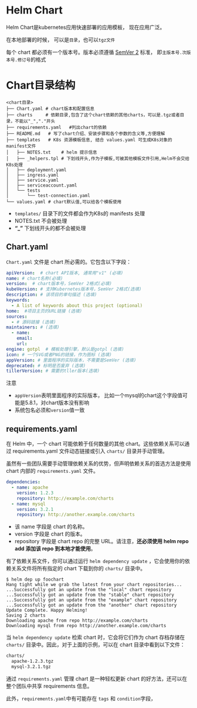 # Helm Chart

Helm Chart是kubernetes应用快速部署的应用模板， 现在应用广泛。

在本地部署的时候， 可以是`目录`，也可以`tgz文件`

每个 chart 都必须有一个版本号。版本必须遵循 [SemVer 2](https://semver.org/) 标准， 即`主版本号.次版本号.修订号`的格式

# Chart目录结构


```
<chart目录>
├── Chart.yaml # chart版本和配置信息
├── charts     # 依赖目录,包含了这个chart依赖的其他charts，可以是.tgz或者目录，不能以"_","."开头
├── requirements.yaml   #列出chart的依赖
├── README.md   # 写了chart介绍、安装步骤和各个参数的含义等,方便理解
├── templates   # K8s 资源模板信息, 结合 values.yaml 可生成K8s对象的manifest文件
│   ├── NOTES.txt    # helm 提示信息
│   ├── _helpers.tpl # 下划线开头,作为子模板,可被其他模板文件引用,Helm不会交给K8s处理
│   ├── deployment.yaml
│   ├── ingress.yaml
│   ├── service.yaml
│   ├── serviceaccount.yaml
│   └── tests
│       └── test-connection.yaml
└── values.yaml # chart默认值,可以给各个模板使用
```

- `templates/` 目录下的文件都会作为K8s的 manifests 处理
- NOTES.txt 不会被处理
- **“_”** 下划线开头的都不会被处理



## Chart.yaml

`Chart.yaml` 文件是 chart 所必需的。它包含以下字段：

```yaml
apiVersion:  # chart API版本, 通常用"v1" (必填)
name: # chart名称(必填)
version:  # chart版本号，SemVer 2格式(必填)
kubeVersion: # 支持Kubernetes版本号，SemVer 2格式(选填)
description: # 该项目的单句描述 (选填)
keywords:
  - A list of keywords about this project (optional)
home:  #项目主页的URL链接 (选填)
sources:
  - # 源码链接 (选填)
maintainers: # (选填)
  - name: 
    email:
    url:
engine: gotpl  # 模板处理引擎，默认是gotpl (选填)
icon: # 一个SVG或者PNG的链接，作为图标 (选填)
appVersion: # 里面程序的实际版本，不需要是SemVer (选填)
deprecated: # 标明是否废弃 (选填)
tillerVersion: # 需要的tller版本(选填)
```

注意

- `appVersion`表明里面程序的实际版本， 比如一个mysql的chart这个字段值可能是5.8.1，对chart版本没有影响
- 系统包名必须和`version`值一致



## requirements.yaml

在 Helm 中，一个 chart 可能依赖于任何数量的其他 chart。这些依赖关系可以通过 requirements.yaml 文件动态链接或引入 `charts/` 目录并手动管理。

虽然有一些团队需要手动管理依赖关系的优势，但声明依赖关系的首选方法是使用 chart 内部的 `requirements.yaml` 文件。

```yaml
dependencies:
  - name: apache
    version: 1.2.3
    repository: http://example.com/charts
  - name: mysql
    version: 3.2.1
    repository: http://another.example.com/charts
```

- 该 name 字段是 chart 的名称。
- version 字段是 chart 的版本。
- repository 字段是 chart repo 的完整 URL。请注意，**还必须使用 helm repo add 添加该 repo 到本地才能使用**。

有了依赖关系文件，你可以通过运行 `helm dependency update` ，它会使用你的依赖关系文件将所有指定的 chart 下载到你的 `charts/` 目录中。

```
$ helm dep up foochart
Hang tight while we grab the latest from your chart repositories...
...Successfully got an update from the "local" chart repository
...Successfully got an update from the "stable" chart repository
...Successfully got an update from the "example" chart repository
...Successfully got an update from the "another" chart repository
Update Complete. Happy Helming!
Saving 2 charts
Downloading apache from repo http://example.com/charts
Downloading mysql from repo http://another.example.com/charts
```

当 `helm dependency update` 检索 chart 时，它会将它们作为 chart 存档存储在 `charts/` 目录中。因此，对于上面的示例，可以在 chart 目录中看到以下文件：

```bash
charts/
  apache-1.2.3.tgz
  mysql-3.2.1.tgz
```

通过 `requirements.yaml` 管理 chart 是一种轻松更新 chart 的好方法，还可以在整个团队中共享 requirements 信息。

此外，`requirements.yaml`中有可能存在 `tags` 和 `condition`字段， 
